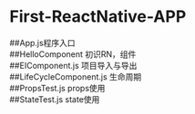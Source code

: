 # First-ReactNative-APP     
##App.js程序入口    
##HelloComponent 初识RN，组件    
##EIComponent.js 项目导入与导出    
##LifeCycleComponent.js 生命周期    
##PropsTest.js props使用    
##StateTest.js state使用    


